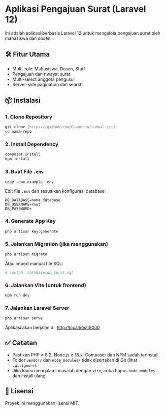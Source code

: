 # Aplikasi Pengajuan Surat (Laravel 12)

Ini adalah aplikasi berbasis Laravel 12 untuk mengelola pengajuan surat oleh mahasiswa dan dosen.

## 🛠️ Fitur Utama
- Multi-role: Mahasiswa, Dosen, Staff
- Pengajuan dan riwayat surat
- Multi-select anggota pengusul
- Server-side pagination dan search

## 📦 Instalasi

### 1. Clone Repository
```bash
git clone [https://github.com/Geannnnn/tumbal.git]
cd nama-repo
```

### 2. Install Dependency
```bash
composer install
npm install
```

### 3. Buat File `.env`
```bash
copy .env.example .env
```

Edit file `.env` dan sesuaikan konfigurasi database:

```env
DB_DATABASE=nama_database
DB_USERNAME=root
DB_PASSWORD=
```

### 4. Generate App Key
```bash
php artisan key:generate
```

### 5. Jalankan Migration (jika menggunakan)
```bash
php artisan migrate
```

Atau import manual file SQL:
```bash
# contoh: database/db_surat.sql
```

### 6. Jalankan Vite (untuk frontend)
```bash
npm run dev
```

### 7. Jalankan Laravel Server
```bash
php artisan serve
```

Aplikasi akan berjalan di: [http://localhost:8000](http://localhost:8000)

## ✅ Catatan
- Pastikan PHP ≥ 8.2, Node.js ≥ 18.x, Composer dan NPM sudah terinstall.
- Folder `vendor/` dan `node_modules/` tidak disertakan di Git (lihat `.gitignore`).
- Jika kamu mengalami masalah dengan `vite`, coba hapus `node_modules` dan install ulang.

## 📃 Lisensi
Proyek ini menggunakan lisensi MIT.
